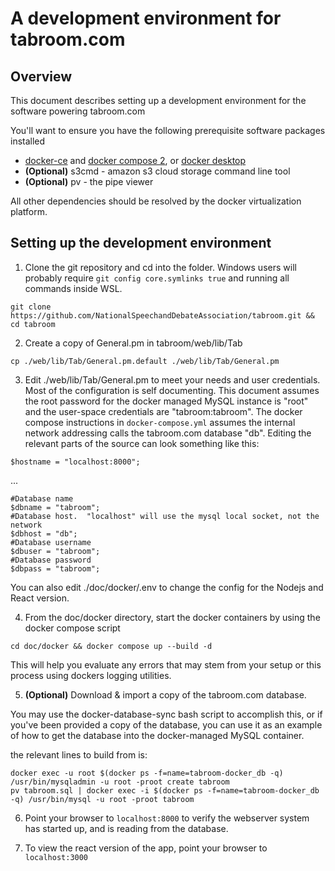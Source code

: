 # A development environment for tabroom.com

## Overview

This document describes setting up a development environment for the software powering tabroom.com

You'll want to ensure you have the following prerequisite software packages installed

- [docker-ce](https://docs.docker.com/install/) and [docker compose 2](https://docs.docker.com/compose/install/), or [docker desktop](https://www.docker.com/products/docker-desktop/)
- **(Optional)** s3cmd - amazon s3 cloud storage command line tool
- **(Optional)** pv - the pipe viewer

All other dependencies should be resolved by the docker virtualization platform.

## Setting up the development environment

1. Clone the git repository and cd into the folder. Windows users will probably require `git config core.symlinks true` and running all commands inside WSL.

`git clone https://github.com/NationalSpeechandDebateAssociation/tabroom.git && cd tabroom`

2. Create a copy of General.pm in tabroom/web/lib/Tab

`cp ./web/lib/Tab/General.pm.default ./web/lib/Tab/General.pm`

3. Edit ./web/lib/Tab/General.pm to meet your needs and user credentials. Most of the configuration is self documenting.
   This document assumes the root password for the docker managed MySQL instance is "root" and the user-space credentials are "tabroom:tabroom". The docker compose instructions in `docker-compose.yml` assumes the internal network addressing calls the tabroom.com database "db". Editing the relevant parts of the source can look something like this:

`$hostname = "localhost:8000";`

...

```
#Database name
$dbname = "tabroom";
#Database host.  "localhost" will use the mysql local socket, not the network
$dbhost = "db";
#Database username
$dbuser = "tabroom";
#Database password
$dbpass = "tabroom";
```

You can also edit ./doc/docker/.env to change the config for the Nodejs and React version.

4. From the doc/docker directory, start the docker containers by using the docker compose script

`cd doc/docker && docker compose up --build -d`

This will help you evaluate any errors that may stem from your setup or this process using dockers logging utilities.

5. **(Optional)** Download & import a copy of the tabroom.com database.

You may use the docker-database-sync bash script to accomplish this, or if you've been provided a copy of the database, you can use it as an example of how to get the database into the docker-managed MySQL container.

the relevant lines to build from is:

```
docker exec -u root $(docker ps -f=name=tabroom-docker_db -q) /usr/bin/mysqladmin -u root -proot create tabroom
pv tabroom.sql | docker exec -i $(docker ps -f=name=tabroom-docker_db -q) /usr/bin/mysql -u root -proot tabroom

```

6. Point your browser to `localhost:8000` to verify the webserver system has started up, and is reading from the database.

7. To view the react version of the app, point your browser to `localhost:3000`
